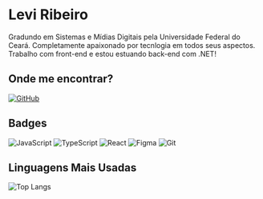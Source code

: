 # Levi Ribeiro

Gradundo em Sistemas e Mídias Digitais pela Universidade Federal do Ceará. Completamente apaixonado por tecnlogia em todos seus aspectos. Trabalho com front-end e estou estuando back-end com .NET!

## Onde me encontrar?

[![GitHub](https://img.shields.io/badge/GitHub-000?style=for-the-badge&logo=github&logoColor=white)](https://github.com/ribeiroLevi)

## Badges

![JavaScript](https://img.shields.io/badge/JavaScript-000?style=for-the-badge&logo=javascript)
![TypeScript](https://img.shields.io/badge/TypeScript-000?style=for-the-badge&logo=typescript)
![React](https://img.shields.io/badge/React-000?style=for-the-badge&logo=react&logoColor=61DAFB)
![Figma](https://img.shields.io/badge/Figma-000?style=for-the-badge&logo=figma&logoColor=figma)
![Git](https://img.shields.io/badge/GIT-000?style=for-the-badge&logo=git&logoColor=white)

## Linguagens Mais Usadas

![Top Langs](https://github-readme-stats-git-masterrstaa-rickstaa.vercel.app/api/top-langs/?username=ribeiroLevi&layout=compact&bg_color=000&border_color=30A3DC&title_color=E94D5F&text_color=FFF&box_width=10px)
